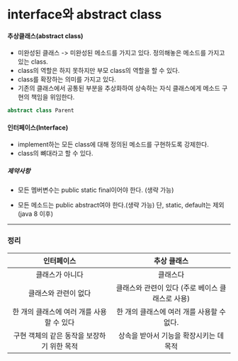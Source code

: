 # interface와 abstract class

#### 추상클래스(abstract class)

* 미완성된 클래스 -> 미완성된 메소드를 가지고 있다. 정의해놓은 메소드를 가지고 있는 class.
* class의 역할은 하지 못하지만 부모 class의 역할을 할 수 있다.
* class를 확장하는 의미를 가지고 있다.
* 기존의 클래스에서 공통된 부분을 추상화하여 상속하는 자식 클래스에게 메소드 구현의 책임을 위임한다.

```java
abstract class Parent
```



#### 인터페이스(Interface)

* implement하는 모든 class에 대해 정의된 메소드를 구현하도록 강제한다.
* class의 뼈대라고 할 수 있다.



##### 제약사항

* 모든 멤버변수는 public static final이어야 한다. (생략 가능)

* 모든 메소드는 public abstract여야 한다.(생략 가능) 단, static, default는 제외(java 8 이후)

   

---

### 정리

|                 인터페이스                 |                   추상 클래스                    |
| :----------------------------------------: | :----------------------------------------------: |
|              클래스가 아니다               |                     클래스다                     |
|            클래스와 관련이 없다            | 클래스와 관련이 있다 (주로 베이스 클래스로 사용) |
| 한 개의 클래스에 여러 개를 사용할 수 있다  |    한 개의 클래스에 여러 개를 사용할 수 없다.    |
| 구현 객체의 같은 동작을 보장하기 위한 목적 |     상속을 받아서 기능을 확장시키는 데 목적      |